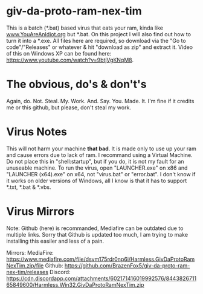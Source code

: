 # giv-da-proto-ram-nex-tim
This is a batch (*.bat) based virus that eats your ram, kinda like www.YouAreAnIdiot.org but *.bat. On this project I will also find out how to turn it into a *.exe.
All files here are required, so download via the "Go to code"/"Releases" or whatever & hit "download as zip" and extract it.
Video of this on Windows XP can be found here: https://www.youtube.com/watch?v=9btjVgKNqM8.
# The obvious, do's & don't's
Again, do. Not. Steal. My. Work. And. Say. You. Made. It. I'm fine if it credits me or this github, but please, don't steal my work.
# Virus Notes
This will not harm your machine **that bad**. It is made only to use up your ram and cause errors due to lack of ram. I recommand using a Virtual Machine.
Do not place this in "shell:startup", but if you do, it is not my fault for an unuseable machine.
To run the virus, open "LAUNCHER.exe" on x86 and "LAUNCHER (x64).exe" on x64, not "virus.bat" or "error.bat".
I don't know if it works on older versions of Windows, all I know is that it has to support *.txt, *.bat & *.vbs.
# Virus Mirrors
Note: Github (here) is recommanded, Mediafire can be outdated due to multiple links.
Sorry that Github is updated too much, I am trying to make installing this easiler and less of a pain.

Mirrors:
MediaFire: https://www.mediafire.com/file/dsvm175rdr0np6i/Harmless.GivDaProtoRamNexTim.zip/file
Github: https://github.com/BrazenFox5/giv-da-proto-ram-nex-tim/releases
Discord: https://cdn.discordapp.com/attachments/602171416019992576/844382671165849600/Harmless.Win32.GivDaProtoRamNexTim.zip
